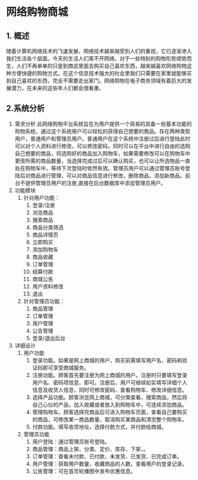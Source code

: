 # 网络购物商城
## 1. 概述
随着计算机网络技术的飞速发展，网络技术越来越受到人们的重视，它已逐渐渗入我们生活各个层面。今天的生活人们离不开网络，对于一些特别的购物形势顺势而生，人们不再单单的只是到商店里面去购买自己喜欢东西，越来越喜欢网络购物这种方便快捷的购物方式。在这个信息技术强大的社会里我们只需要在家里就能够买到自己喜欢的东西，完全不需要走出家门。网络购物在电子商务领域有着巨大的发展潜力，在未来的这些年人们都会很看重。
## 2.系统分析
1. 需求分析
此网络购物平台系统旨在为用户提供一个简易的具备一些基本功能的购物系统，通过这个系统用户可以轻松的获得自己想要的商品。存在两种类型用户，普通用户和管理员用户。普通用户在这个系统中注册过后进行登陆此时可以对个人资料进行修改，可以修改密码，同时可以在平台中进行自由的选购自己想要的商品，将选购好的商品加入购物车，如果需要修改可以在购物车中更改所需的商品数量，当选择完成过后可以确认购买，也可以让所选物品一直处在购物车中，等待下次登陆时依然有效。管理员用户可以通过管理员账号登陆后对商品进行管理，可以对商品信息进行修改，删除商品，添加新商品。前台不提供管理员用户的注册,直接在后台数据库中添加管理员用户。
2. 功能模块
    1.	针对用户功能：
        1. 登录/注册
        2. 浏览商品
        1. 搜索商品
        3. 商品分类筛选 
        1. 商品详情页
        1. 立即购买
        1. 添加购物车
        1. 商品收藏
        1.  订单管理
        1. 结算付款
        1. 商城公告
        1. 用户资料修改
        1. 退出
    2.	针对管理员功能：
        1.  商品管理
        2.  订单管理
        2. 用户管理
        2. 公告管理
        2. 登录/退出后台 
3. 详细设计
    1. 用户功能
        1.	登录功能。如果是网上商城的用户，购买前需填写用户名、密码和验证码即可享受商城服务。
        2.	注册功能。顾客首先要注册为网上商城的用户。注册时只要填写登录用户名、密码项信息、即可。注册后，用户可继续如实填写详细个人信息及收货人信息，同时可修改密码、查看购物车、修改详细信息。
        3.	选择产品功能。顾客浏览网上商城，可分类查看，搜索商品，然后将自己心仪的产品，加入收藏或者放入到购物车中，可连续添加商品。
        4.	管理购物车。顾客选择完商品后可进入购物车页面，查看自己要购买的商品，可修改某一商品数量、取消购买某商品和清空整个购物车。
        5.	付款功能。填写收货地址，选择付款方式，并付款给商城。
    2. 管理员功能
        1. 用户登陆：通过管理员账号登陆。
        1.	商品管理：商品上架、分类、定价、库存、下架，。
        2.	订单管理：查看未付款、已付款、未发货、已发货、已完成订单。
        3.	用户管理：获取用户数量，收藏商品的人数，查看用户的登录记录。
        4.	公告管理：可在首页轮播图中发布优惠信息。




